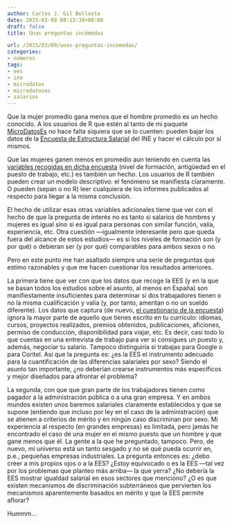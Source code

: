 ```yaml
---
author: Carlos J. Gil Bellosta
date: 2015-03-09 08:13:39+00:00
draft: false
title: Unas preguntas incómodas

url: /2015/03/09/unas-preguntas-incomodas/
categories:
- números
tags:
- ees
- ine
- microdatos
- microdatoses
- salarios
---
```


Que la mujer promedio gana menos que el hombre promedio es un hecho conocido. A los usuarios de R que estén al tanto de mi paquete [MicroDatosEs](http://www.datanalytics.com/tag/microdatoses/) no hace falta siquiera que se lo cuenten: pueden bajar los datos de la [Encuesta de Estructura Salarial](http://www.ine.es/prodyser/microdatos.htm) del INE y hacer el cálculo por sí mismos.

Que las mujeres ganen menos en promedio aun teniendo en cuenta las [variables recogidas en dicha encuesta](http://www.ine.es/daco/daco42/salarial/cues10.pdf) (nivel de formación, antigüedad en el puesto de trabajo, etc.) es también un hecho. Los usuarios de R también pueden crear un modelo descriptivo: el fenómeno se manifiesta claramente. O pueden (sepan o no R) leer cualquiera de los informes publicados al respecto para llegar a la misma conclusión.

El hecho de utilizar esas otras variables adicionales tiene que ver con el hecho de que la pregunta de interés no es tanto si salarios de hombres y mujeres es igual sino si es igual para personas con similar función, valía, experiencia, etc. Otra cuestión —igualmente interesante pero que queda fuera del alcance de estos estudios— es si los niveles de formación son (y por qué) o debieran ser (y por qué) comparables para ambos sexos o no.

Pero en este punto me han asaltado siempre una serie de preguntas que estimo razonables y que me hacen cuestionar los resultados anteriores.

La primera tiene que ver con que los datos que recoge la EES (y en la que se basan todos los estudios sobre el asunto, al menos en España) son manifiestamente insuficientes para determinar si dos trabajadores tienen o no la misma cualificación y valía (y, por tanto, ameritan o no un sueldo diferente). Los datos que captura (de nuevo, [el cuestionario de la encuesta](http://www.ine.es/daco/daco42/salarial/cues10.pdf)) ignora la mayor parte de aquello que tienes escrito en tu currículo: idiomas, cursos, proyectos realizados, premios obtenidos, publicaciones, aficiones, permiso de conducción, disponibilidad para viajar, etc. Es decir, casi todo lo que cuentas en una entrevista de trabajo para ver si consigues un puesto y, además, negociar tu salario. Tampoco distinguiría si trabajas para Google o para Coritel. Así que la pregunta es: ¿es la EES el instrumento adecuado para la cuantificación de las diferencias salariales por sexo? Siendo el asunto tan importante, ¿no deberían crearse instrumentos más específicos y mejor diseñados para afrontar el problema?

La segunda, con que que gran parte de los trabajadores tienen como pagador a la administración pública o a una gran empresa. Y en ambos mundos existen unos baremos salariales claramente establecidos y que se supone (entiendo que incluso por ley en el caso de la administración) que se atienen a criterios de mérito y en ningún caso discriminan por sexo. Mi experiencia al respecto (en grandes empresas) es limitada, pero jamás he encontrado el caso de una mujer en el mismo puesto que un hombre y que gane menos que él. La gente a la que he preguntado, tampoco. Pero, de nuevo, mi universo está un tanto sesgado y no sé qué pueda ocurrir en, p.e., pequeñas empresas industriales. La pregunta entonces es: ¿debo creer a mis propios ojos o a la EES? ¿Estoy equivocado o es la EES —tal vez por los problemas que planteo más arriba— la que yerra? ¿No debería la EES mostrar igualdad salarial en esos sectores que menciono? ¿O es que existen mecanismos de discriminación subterráneos que pervierten los mecanismos aparentemente basados en mérito y que la EES permite aflorar?

Hummm...

